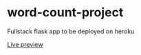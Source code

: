 # word-count-project
Fullstack flask app to be deployed on heroku

<a href="https://oct-wordcount-project.herokuapp.com">Live preview</a>